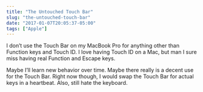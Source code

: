 ```yaml
---
title: "The Untouched Touch Bar"
slug: "the-untouched-touch-bar"
date: "2017-01-07T20:05:37-05:00"
tags: ["Apple"]
---
```


I don’t use the Touch Bar on my MacBook Pro for anything other than
Function keys and Touch ID. I love having Touch ID on a Mac, but man I
sure miss having real Function and Escape keys.

Maybe I’ll learn new behavior over time. Maybe there really is a decent
use for the Touch Bar. Right now though, I would swap the Touch Bar for
actual keys in a heartbeat. Also, still hate the keyboard.
